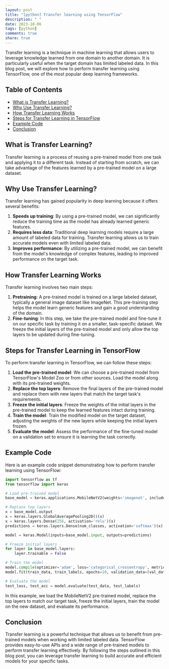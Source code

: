 ```yaml
---
layout: post
title: "[python] Transfer learning using TensorFlow"
description: " "
date: 2023-10-06
tags: [python]
comments: true
share: true
---
```


Transfer learning is a technique in machine learning that allows users to leverage knowledge learned from one domain to another domain. It is particularly useful when the target domain has limited labeled data. In this blog post, we will explore how to perform transfer learning using TensorFlow, one of the most popular deep learning frameworks.

## Table of Contents
- [What is Transfer Learning?](#what-is-transfer-learning)
- [Why Use Transfer Learning?](#why-use-transfer-learning)
- [How Transfer Learning Works](#how-transfer-learning-works)
- [Steps for Transfer Learning in TensorFlow](#steps-for-transfer-learning-in-tensorflow)
- [Example Code](#example-code)
- [Conclusion](#conclusion)

## What is Transfer Learning?
Transfer learning is a process of reusing a pre-trained model from one task and applying it to a different task. Instead of starting from scratch, we can take advantage of the features learned by a pre-trained model on a large dataset.

## Why Use Transfer Learning?
Transfer learning has gained popularity in deep learning because it offers several benefits:
1. **Speeds up training**: By using a pre-trained model, we can significantly reduce the training time as the model has already learned generic features.
2. **Requires less data**: Traditional deep learning models require a large amount of labeled data for training. Transfer learning allows us to train accurate models even with limited labeled data.
3. **Improves performance**: By utilizing a pre-trained model, we can benefit from the model's knowledge of complex features, leading to improved performance on the target task.

## How Transfer Learning Works
Transfer learning involves two main steps:
1. **Pretraining**: A pre-trained model is trained on a large labeled dataset, typically a general image dataset like ImageNet. This pre-training step helps the model learn generic features and gain a good understanding of the domain.
2. **Fine-tuning**: In this step, we take the pre-trained model and fine-tune it on our specific task by training it on a smaller, task-specific dataset. We freeze the initial layers of the pre-trained model and only allow the top layers to be updated during fine-tuning.

## Steps for Transfer Learning in TensorFlow
To perform transfer learning in TensorFlow, we can follow these steps:
1. **Load the pre-trained model**: We can choose a pre-trained model from TensorFlow's Model Zoo or from other sources. Load the model along with its pre-trained weights.
2. **Replace the top layers**: Remove the final layers of the pre-trained model and replace them with new layers that match the target task's requirements.
3. **Freeze the initial layers**: Freeze the weights of the initial layers in the pre-trained model to keep the learned features intact during training.
4. **Train the model**: Train the modified model on the target dataset, adjusting the weights of the new layers while keeping the initial layers frozen.
5. **Evaluate the model**: Assess the performance of the fine-tuned model on a validation set to ensure it is learning the task correctly.

## Example Code
Here is an example code snippet demonstrating how to perform transfer learning using TensorFlow:

```python
import tensorflow as tf
from tensorflow import keras

# Load pre-trained model
base_model = keras.applications.MobileNetV2(weights='imagenet', include_top=False, input_shape=(224, 224, 3))

# Replace top layers
x = base_model.output
x = keras.layers.GlobalAveragePooling2D()(x)
x = keras.layers.Dense(256, activation='relu')(x)
predictions = keras.layers.Dense(num_classes, activation='softmax')(x)

model = keras.Model(inputs=base_model.input, outputs=predictions)

# Freeze initial layers
for layer in base_model.layers:
    layer.trainable = False

# Train the model
model.compile(optimizer='adam', loss='categorical_crossentropy', metrics=['accuracy'])
model.fit(train_data, train_labels, epochs=10, validation_data=(val_data, val_labels))

# Evaluate the model
test_loss, test_acc = model.evaluate(test_data, test_labels)
```

In this example, we load the MobileNetV2 pre-trained model, replace the top layers to match our target task, freeze the initial layers, train the model on the new dataset, and evaluate its performance.

## Conclusion
Transfer learning is a powerful technique that allows us to benefit from pre-trained models when working with limited labeled data. TensorFlow provides easy-to-use APIs and a wide range of pre-trained models to perform transfer learning effectively. By following the steps outlined in this blog post, you can leverage transfer learning to build accurate and efficient models for your specific tasks.
